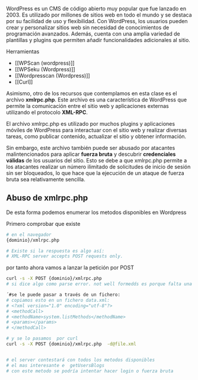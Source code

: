 


WordPress es un CMS de código abierto muy popular que fue lanzado en 2003. Es utilizado por millones de sitios web en todo el mundo y se destaca por su facilidad de uso y flexibilidad. Con WordPress, los usuarios pueden crear y personalizar sitios web sin necesidad de conocimientos de programación avanzados. Además, cuenta con una amplia variedad de plantillas y plugins que permiten añadir funcionalidades adicionales al sitio.

Herramientas
- [[WPScan (wordpress)]]
- [[WPSeku (Wordpress)]]
- [[Wordpresscan (Wordpress)]]
- [[Curl]]



Asimismo, otro de los recursos que contemplamos en esta clase es el archivo **xmlrpc.php**. Este archivo es una característica de WordPress que permite la comunicación entre el sitio web y aplicaciones externas utilizando el protocolo **XML-RPC**.

El archivo xmlrpc.php es utilizado por muchos plugins y aplicaciones móviles de WordPress para interactuar con el sitio web y realizar diversas tareas, como publicar contenido, actualizar el sitio y obtener información.

Sin embargo, este archivo también puede ser abusado por atacantes malintencionados para aplicar **fuerza bruta** y descubrir **credenciales válidas** de los usuarios del sitio. Esto se debe a que xmlrpc.php permite a los atacantes realizar un número ilimitado de solicitudes de inicio de sesión sin ser bloqueados, lo que hace que la ejecución de un ataque de fuerza bruta sea relativamente sencilla.


## Abuso de xmlrpc.php
De esta forma podemos enumerar los metodos disponibles en Wordpress

Primero comprobar que existe
```sh fold:"comprobar que exite xmlrpc.php"
# en el navegador
{dominio}/xmlrpc.php

# Existe si la respuesta es algo así:
# XML-RPC server accepts POST requests only.
```


por tanto ahora vamos a lanzar la petición por POST

```sh fold:"peticion por POST a xmlrpc.php"
curl -s -X POST {dominio}/xmlrpc.php
# si dice algo como parse error. not well formedds es porque falta una estructura en xml

´#se le puede pasar a través de un fichero:
# copiamos esto en un fichero data.xml:
# <?xml version="1.0" encoding="utf-8"?> 
# <methodCall> 
# <methodName>system.listMethods</methodName> 
# <params></params> 
# </methodCall>

# y se lo pasamos  por curl
curl -s -X POST {dominio}/xmlrpc.php  -d@file.xml


# el server contestará con todos los metodos disponibles
# el mas interesante e  getUsersBlogs 
# con este metodo se podría intentar hacer login o fuerza bruta


```
